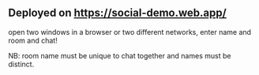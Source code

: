 ## Deployed on https://social-demo.web.app/

open two windows in a browser or two different networks,
enter name and room and chat!

NB: room name must be unique to chat together and names must be distinct.
